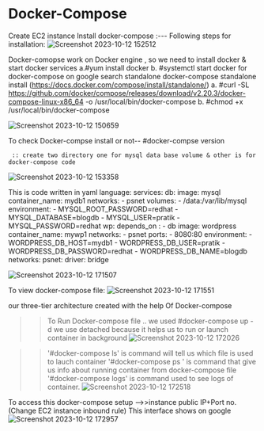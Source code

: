 # Docker-Compose

Create EC2 instance
Install docker-compose :---
Following steps for installation:
![Screenshot 2023-10-12 152512](https://github.com/Pratikshinde55/Docker-Compose/assets/145910708/58760611-2f74-4641-8183-fe522db1f024)

Docker-comopse work on Docker engine , so we need to install docker & start docker services
    a.#yum install docker
    b. #systemctl start docker
for docker-compose on google search standalone
    docker-compose standalone install 
     (https://docs.docker.com/compose/install/standalone/)
     a. #curl -SL https://github.com/docker/compose/releases/download/v2.20.3/docker-compose-linux-x86_64 -o /usr/local/bin/docker-compose
     b. #chmod +x /usr/local/bin/docker-compose
     
![Screenshot 2023-10-12 150659](https://github.com/Pratikshinde55/Docker-Compose/assets/145910708/e007dc29-98d1-4ae7-9a3b-f5e2dea0fc9f)

 To check Docker-compse install or not-- #docker-compse version
  
     :: create two directory one for mysql data base volume & other is for docker-compose code
![Screenshot 2023-10-12 153358](https://github.com/Pratikshinde55/Docker-Compose/assets/145910708/391dcbe0-afc5-4863-b35e-0d9102d433d2)


This is code written in yaml language:
services:
  db:
    image: mysql
    container_name: mydb1
    networks:
    - psnet
    volumes:
    - /data:/var/lib/mysql
    environment:
    - MYSQL_ROOT_PASSWORD=redhat
    - MYSQL_DATABASE=blogdb
    - MYSQL_USER=pratik
    - MYSQL_PASSWORD=redhat
   wp:
    depends_on :
    - db
    image: wordpress
    container_name: mywp1
    networks:
    - psnet
    ports:
      - 8080:80
    environment:
    - WORDPRESS_DB_HOST=mydb1
    - WORDPRESS_DB_USER=pratik
    - WORDPRESS_DB_PASSWORD=redhat
    - WORDPRESS_DB_NAME=blogdb
networks:
  psnet:
   driver: bridge

   ![Screenshot 2023-10-12 171507](https://github.com/Pratikshinde55/Docker-Compose/assets/145910708/7f114fdf-977b-4157-ad34-78e93cb0c17f)

To view docker-compose file:
![Screenshot 2023-10-12 171551](https://github.com/Pratikshinde55/Docker-Compose/assets/145910708/e644a6d9-fed6-4c49-b75e-15d49303a1a7)


our three-tier architecture created with the help Of Docker-compose 
>>To Run Docker-compose file .. we used
   #docker-compose up -d
  we use detached because it helps us to run or launch container in background
![Screenshot 2023-10-12 172026](https://github.com/Pratikshinde55/Docker-Compose/assets/145910708/946967b4-0412-4254-8dc0-92e30626ae3e)

>> '#docker-compose ls' is command will tell us which file is used to lauch container
>> '#docker-compose ps ' is command that give us info about running container from docker-compose file
>> '#docker-compose logs' is command used to see logs of container.
![Screenshot 2023-10-12 172518](https://github.com/Pratikshinde55/Docker-Compose/assets/145910708/35b58aac-fb58-4020-9030-6ae31f266511)

To access this docker-compose setup -->>instance public IP+Port no.(Change EC2 instance inbound rule)
This interface shows on google
![Screenshot 2023-10-12 172957](https://github.com/Pratikshinde55/Docker-Compose/assets/145910708/b5f72e92-639f-43d8-89e3-c9d6f42d7bed)
